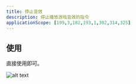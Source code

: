 ```yaml
---
title: 停止音效
description: 停止播放游戏音效的指令
applicationScope: [199,3,182,193,1,302,314,325]
---
```


## 使用

直接使用即可。

![alt text](https://cdn.gcw.wiki/gcw/image/zh_hans/commands/audio/stopse/image.png)
